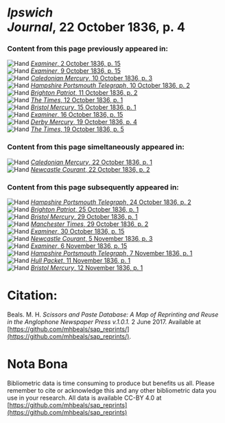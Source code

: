 # *Ipswich Journal*, 22 October 1836, p. 4  
  
### Content from this page previously appeared in:  
![Hand](http://scissorsandpaste.net/wp-content/uploads/2017/06/smallhandpointer.png) [*Examiner*, 2 October 1836, p. 15](https://mhbeals.github.io/sap_html/Examiner/Examiner-2-October-1836-p-15)  
![Hand](http://scissorsandpaste.net/wp-content/uploads/2017/06/smallhandpointer.png) [*Examiner*, 9 October 1836, p. 15](https://mhbeals.github.io/sap_html/Examiner/Examiner-9-October-1836-p-15)  
![Hand](http://scissorsandpaste.net/wp-content/uploads/2017/06/smallhandpointer.png) [*Caledonian Mercury*, 10 October 1836, p. 3](https://mhbeals.github.io/sap_html/Caledonian-Mercury/Caledonian-Mercury-10-October-1836-p-3)  
![Hand](http://scissorsandpaste.net/wp-content/uploads/2017/06/smallhandpointer.png) [*Hampshire Portsmouth Telegraph*, 10 October 1836, p. 2](https://mhbeals.github.io/sap_html/Hampshire-Portsmouth-Telegraph/Hampshire-Portsmouth-Telegraph-10-October-1836-p-2)  
![Hand](http://scissorsandpaste.net/wp-content/uploads/2017/06/smallhandpointer.png) [*Brighton Patriot*, 11 October 1836, p. 2](https://mhbeals.github.io/sap_html/Brighton-Patriot/Brighton-Patriot-11-October-1836-p-2)  
![Hand](http://scissorsandpaste.net/wp-content/uploads/2017/06/smallhandpointer.png) [*The Times*, 12 October 1836, p. 1](https://mhbeals.github.io/sap_html/The-Times/The-Times-12-October-1836-p-1)  
![Hand](http://scissorsandpaste.net/wp-content/uploads/2017/06/smallhandpointer.png) [*Bristol Mercury*, 15 October 1836, p. 1](https://mhbeals.github.io/sap_html/Bristol-Mercury/Bristol-Mercury-15-October-1836-p-1)  
![Hand](http://scissorsandpaste.net/wp-content/uploads/2017/06/smallhandpointer.png) [*Examiner*, 16 October 1836, p. 15](https://mhbeals.github.io/sap_html/Examiner/Examiner-16-October-1836-p-15)  
![Hand](http://scissorsandpaste.net/wp-content/uploads/2017/06/smallhandpointer.png) [*Derby Mercury*, 19 October 1836, p. 4](https://mhbeals.github.io/sap_html/Derby-Mercury/Derby-Mercury-19-October-1836-p-4)  
![Hand](http://scissorsandpaste.net/wp-content/uploads/2017/06/smallhandpointer.png) [*The Times*, 19 October 1836, p. 5](https://mhbeals.github.io/sap_html/The-Times/The-Times-19-October-1836-p-5)  
  
### Content from this page simeltaneously appeared in:  
![Hand](http://scissorsandpaste.net/wp-content/uploads/2017/06/smallhandpointer.png) [*Caledonian Mercury*, 22 October 1836, p. 1](https://mhbeals.github.io/sap_html/Caledonian-Mercury/Caledonian-Mercury-22-October-1836-p-1)  
![Hand](http://scissorsandpaste.net/wp-content/uploads/2017/06/smallhandpointer.png) [*Newcastle Courant*, 22 October 1836, p. 2](https://mhbeals.github.io/sap_html/Newcastle-Courant/Newcastle-Courant-22-October-1836-p-2)  
  
### Content from this page subsequently appeared in:  
![Hand](http://scissorsandpaste.net/wp-content/uploads/2017/06/smallhandpointer.png) [*Hampshire Portsmouth Telegraph*, 24 October 1836, p. 2](https://mhbeals.github.io/sap_html/Hampshire-Portsmouth-Telegraph/Hampshire-Portsmouth-Telegraph-24-October-1836-p-2)  
![Hand](http://scissorsandpaste.net/wp-content/uploads/2017/06/smallhandpointer.png) [*Brighton Patriot*, 25 October 1836, p. 1](https://mhbeals.github.io/sap_html/Brighton-Patriot/Brighton-Patriot-25-October-1836-p-1)  
![Hand](http://scissorsandpaste.net/wp-content/uploads/2017/06/smallhandpointer.png) [*Bristol Mercury*, 29 October 1836, p. 1](https://mhbeals.github.io/sap_html/Bristol-Mercury/Bristol-Mercury-29-October-1836-p-1)  
![Hand](http://scissorsandpaste.net/wp-content/uploads/2017/06/smallhandpointer.png) [*Manchester Times*, 29 October 1836, p. 2](https://mhbeals.github.io/sap_html/Manchester-Times/Manchester-Times-29-October-1836-p-2)  
![Hand](http://scissorsandpaste.net/wp-content/uploads/2017/06/smallhandpointer.png) [*Examiner*, 30 October 1836, p. 15](https://mhbeals.github.io/sap_html/Examiner/Examiner-30-October-1836-p-15)  
![Hand](http://scissorsandpaste.net/wp-content/uploads/2017/06/smallhandpointer.png) [*Newcastle Courant*, 5 November 1836, p. 3](https://mhbeals.github.io/sap_html/Newcastle-Courant/Newcastle-Courant-5-November-1836-p-3)  
![Hand](http://scissorsandpaste.net/wp-content/uploads/2017/06/smallhandpointer.png) [*Examiner*, 6 November 1836, p. 15](https://mhbeals.github.io/sap_html/Examiner/Examiner-6-November-1836-p-15)  
![Hand](http://scissorsandpaste.net/wp-content/uploads/2017/06/smallhandpointer.png) [*Hampshire Portsmouth Telegraph*, 7 November 1836, p. 1](https://mhbeals.github.io/sap_html/Hampshire-Portsmouth-Telegraph/Hampshire-Portsmouth-Telegraph-7-November-1836-p-1)  
![Hand](http://scissorsandpaste.net/wp-content/uploads/2017/06/smallhandpointer.png) [*Hull Packet*, 11 November 1836, p. 1](https://mhbeals.github.io/sap_html/Hull-Packet/Hull-Packet-11-November-1836-p-1)  
![Hand](http://scissorsandpaste.net/wp-content/uploads/2017/06/smallhandpointer.png) [*Bristol Mercury*, 12 November 1836, p. 1](https://mhbeals.github.io/sap_html/Bristol-Mercury/Bristol-Mercury-12-November-1836-p-1)  


# Citation: 

Beals. M. H. *Scissors and Paste Database: A Map of Reprinting and Reuse in the Anglophone Newspaper Press v.1.0.1.* 2 June 2017. Available at [https://github.com/mhbeals/sap_reprints/](https://github.com/mhbeals/sap_reprints/). 

# Nota Bona

Bibliometric data is time consuming to produce but benefits us all. Please remember to cite or acknowledge this and any other bibliometric data you use in your research. All data is available CC-BY 4.0 at [https://github.com/mhbeals/sap_reprints](https://github.com/mhbeals/sap_reprints)